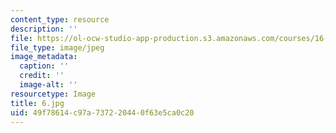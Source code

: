 ```yaml
---
content_type: resource
description: ''
file: https://ol-ocw-studio-app-production.s3.amazonaws.com/courses/16-885j-aircraft-systems-engineering-fall-2005/49f78614c97a737220440f63e5ca0c20_6.jpg
file_type: image/jpeg
image_metadata:
  caption: ''
  credit: ''
  image-alt: ''
resourcetype: Image
title: 6.jpg
uid: 49f78614-c97a-7372-2044-0f63e5ca0c20
---
```

